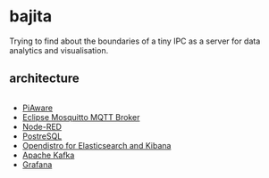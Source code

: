 # bajita
Trying to find about the boundaries of a tiny IPC as a server for  data analytics and visualisation.

## architecture

```mermaid

```

- [PiAware]()
- [Eclipse Mosquitto MQTT Broker]()
- [Node-RED]()
- [PostreSQL]()
- [Opendistro for Elasticsearch and Kibana]()
- [Apache Kafka]()
- [Grafana]()
